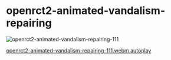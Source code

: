 # openrct2-animated-vandalism-repairing

![openrct2-animated-vandalism-repairing-111](https://github.com/jpknen/openrct2-animated-vandalism-repairing/assets/175154408/de565205-3349-4f78-8634-0884bfcab8ab)

[openrct2-animated-vandalism-repairing-111.webm autoplay](https://github.com/jpknen/openrct2-animated-vandalism-repairing/assets/175154408/53f4a84d-af8e-4bdd-88ef-9ae3f841600b)

